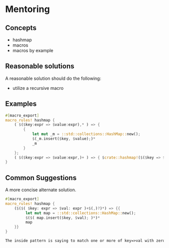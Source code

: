 # Mentoring

## Concepts

- hashmap
- macros
- macros by example

## Reasonable solutions

A reasonable solution should do the following:

- utilize a recursive macro

## Examples

```rust
#[macro_export]
macro_rules! hashmap {
    ( $($key:expr => $value:expr),* ) => {
        {
            let mut _m = ::std::collections::HashMap::new();
            $(_m.insert($key, $value);)*
            _m
        }
    };
    ( $($key:expr => $value:expr,)+ ) => { $crate::hashmap!($($key => $value),+) }
}
```

## Common Suggestions

A more concise alternate solution.
```rust
#[macro_export]
macro_rules! hashmap {
    ($($( $key: expr => $val: expr )+$(,)?)*) => {{
         let mut map = ::std::collections::HashMap::new();
         $($( map.insert($key, $val); )*)*
         map
    }}
}
```
```markdown
The inside pattern is saying to match one or more of key=>val with zero or one comma after it. The outside pattern is saying there could be zero or more of the inside pattern, which takes care of `test_empty`.
```
